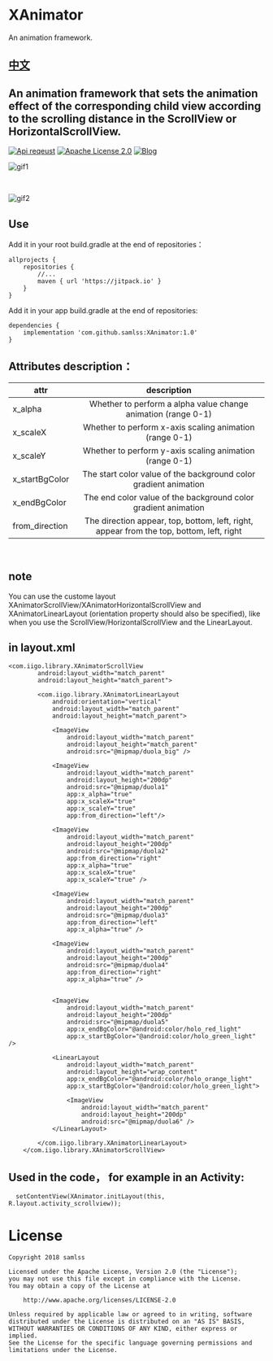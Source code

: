 # XAnimator
An animation framework.

## [中文](https://github.com/samlss/XAnimator/blob/master/README-ZH.md)

## An animation framework that sets the animation effect of the corresponding child view according to the scrolling distance in the ScrollView or HorizontalScrollView.

[![Api reqeust](https://img.shields.io/badge/api-11+-green.svg)](https://github.com/samlss/XAnimator)  [![Apache License 2.0](https://img.shields.io/hexpm/l/plug.svg)](https://github.com/samlss/DayNightLoadingView/blob/master/LICENSE) [![Blog](https://img.shields.io/badge/samlss-blog-orange.svg)](https://blog.csdn.net/Samlss)


![gif1](https://github.com/samlss/XAnimator/blob/master/screenshots/screenshot1.gif)

<br/>

![gif2](https://github.com/samlss/XAnimator/blob/master/screenshots/screenshot2.gif)



## Use<br>
Add it in your root build.gradle at the end of repositories：
```
allprojects {
    repositories {
        //...
        maven { url 'https://jitpack.io' }
    }
}
```

Add it in your app build.gradle at the end of repositories:
```
dependencies {
    implementation 'com.github.samlss:XAnimator:1.0'
}
```

## Attributes description：

| attr        | description           |
| ------------- |:-------------:|
| x_alpha      | Whether to perform a alpha value change animation (range 0-1) |
| x_scaleX | Whether to perform x-axis scaling animation (range 0-1) |
| x_scaleY | Whether to perform y-axis scaling animation (range 0-1) |
| x_startBgColor | The start color value of the background color gradient animation  |
| x_endBgColor | The end color value of the background color gradient animation |
| from_direction | The direction appear, top, bottom, left, right, appear from the top, bottom, left, right|

<br/>

## note
You can use the custome layout XAnimatorScrollView/XAnimatorHorizontalScrollView and XAnimatorLinearLayout (orientation property should also be specified), like when you use the ScrollView/HorizontalScrollView and the LinearLayout.


## in layout.xml
```
<com.iigo.library.XAnimatorScrollView
        android:layout_width="match_parent"
        android:layout_height="match_parent">

        <com.iigo.library.XAnimatorLinearLayout
            android:orientation="vertical"
            android:layout_width="match_parent"
            android:layout_height="match_parent">

            <ImageView
                android:layout_width="match_parent"
                android:layout_height="match_parent"
                android:src="@mipmap/duola_big" />

            <ImageView
                android:layout_width="match_parent"
                android:layout_height="200dp"
                android:src="@mipmap/duola1"
                app:x_alpha="true"
                app:x_scaleX="true"
                app:x_scaleY="true"
                app:from_direction="left"/>

            <ImageView
                android:layout_width="match_parent"
                android:layout_height="200dp"
                android:src="@mipmap/duola2"
                app:from_direction="right"
                app:x_alpha="true"
                app:x_scaleX="true"
                app:x_scaleY="true" />

            <ImageView
                android:layout_width="match_parent"
                android:layout_height="200dp"
                android:src="@mipmap/duola3"
                app:from_direction="left"
                app:x_alpha="true" />

            <ImageView
                android:layout_width="match_parent"
                android:layout_height="200dp"
                android:src="@mipmap/duola4"
                app:from_direction="right"
                app:x_alpha="true" />


            <ImageView
                android:layout_width="match_parent"
                android:layout_height="200dp"
                android:src="@mipmap/duola5"
                app:x_endBgColor="@android:color/holo_red_light"
                app:x_startBgColor="@android:color/holo_green_light" />

            <LinearLayout
                android:layout_width="match_parent"
                android:layout_height="wrap_content"
                app:x_endBgColor="@android:color/holo_orange_light"
                app:x_startBgColor="@android:color/holo_green_light">

                <ImageView
                    android:layout_width="match_parent"
                    android:layout_height="200dp"
                    android:src="@mipmap/duola6" />
            </LinearLayout>

        </com.iigo.library.XAnimatorLinearLayout>
    </com.iigo.library.XAnimatorScrollView>
```

## Used in the code， for example in an Activity:
```
  setContentView(XAnimator.initLayout(this, R.layout.activity_scrollview));
```


# License

```
Copyright 2018 samlss

Licensed under the Apache License, Version 2.0 (the "License");
you may not use this file except in compliance with the License.
You may obtain a copy of the License at

    http://www.apache.org/licenses/LICENSE-2.0

Unless required by applicable law or agreed to in writing, software
distributed under the License is distributed on an "AS IS" BASIS,
WITHOUT WARRANTIES OR CONDITIONS OF ANY KIND, either express or implied.
See the License for the specific language governing permissions and
limitations under the License.
```
